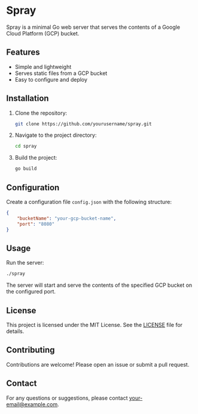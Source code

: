# Spray

Spray is a minimal Go web server that serves the contents of a Google Cloud Platform (GCP) bucket.

## Features

- Simple and lightweight
- Serves static files from a GCP bucket
- Easy to configure and deploy

## Installation

1. Clone the repository:
    ```sh
    git clone https://github.com/yourusername/spray.git
    ```
2. Navigate to the project directory:
    ```sh
    cd spray
    ```
3. Build the project:
    ```sh
    go build
    ```

## Configuration

Create a configuration file `config.json` with the following structure:
```json
{
    "bucketName": "your-gcp-bucket-name",
    "port": "8080"
}
```

## Usage

Run the server:
```sh
./spray
```

The server will start and serve the contents of the specified GCP bucket on the configured port.

## License

This project is licensed under the MIT License. See the [LICENSE](LICENSE) file for details.

## Contributing

Contributions are welcome! Please open an issue or submit a pull request.

## Contact

For any questions or suggestions, please contact [your-email@example.com](mailto:your-email@example.com). 